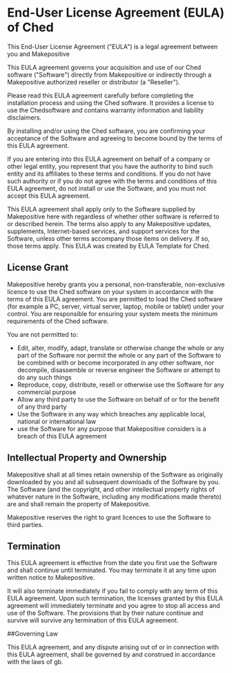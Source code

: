 # End-User License Agreement (EULA) of Ched

This End-User License Agreement ("EULA") is a legal agreement between you and Makepositive

This EULA agreement governs your acquisition and use of our Ched software ("Software") directly from Makepositive or indirectly through a Makepositive authorized reseller or distributor (a "Reseller").

Please read this EULA agreement carefully before completing the installation process and using the Ched software. It provides a license to use the Chedsoftware and contains warranty information and liability disclaimers.

By installing and/or using the Ched software, you are confirming your acceptance of the Software and agreeing to become bound by the terms of this EULA agreement.

If you are entering into this EULA agreement on behalf of a company or other legal entity, you represent that you have the authority to bind such entity and its affiliates to these terms and conditions. If you do not have such authority or if you do not agree with the terms and conditions of this EULA agreement, do not install or use the Software, and you must not accept this EULA agreement.

This EULA agreement shall apply only to the Software supplied by Makepositive here with regardless of whether other software is referred to or described herein. The terms also apply to any Makepositive updates, supplements, Internet-based services, and support services for the Software, unless other terms accompany those items on delivery. If so, those terms apply. This EULA was created by EULA Template for Ched.

## License Grant

Makepositive hereby grants you a personal, non-transferable, non-exclusive licence to use the Ched software on your system in accordance with the terms of this EULA agreement.
You are permitted to load the Ched software (for example a PC, server, virtual server, laptop, mobile or tablet) under your control. You are responsible for ensuring your system meets the minimum requirements of the Ched software.

You are not permitted to:

 * Edit, alter, modify, adapt, translate or otherwise change the whole or any part of the Software nor permit the whole or any part of the Software to be combined with or become incorporated in any other software, nor decompile, disassemble or reverse engineer the Software or attempt to do any such things
 * Reproduce, copy, distribute, resell or otherwise use the Software for any commercial purpose
 * Allow any third party to use the Software on behalf of or for the benefit of any third party
 * Use the Software in any way which breaches any applicable local, national or international law
 * use the Software for any purpose that Makepositive considers is a breach of this EULA agreement

## Intellectual Property and Ownership

Makepositive shall at all times retain ownership of the Software as originally downloaded by you and all subsequent downloads of the Software by you. The Software (and the copyright, and other intellectual property rights of whatever nature in the Software, including any modifications made thereto) are and shall remain the property of Makepositive.

Makepositive reserves the right to grant licences to use the Software to third parties.

## Termination

This EULA agreement is effective from the date you first use the Software and shall continue until terminated. You may terminate it at any time upon written notice to Makepositive.

It will also terminate immediately if you fail to comply with any term of this EULA agreement. Upon such termination, the licenses granted by this EULA agreement will immediately terminate and you agree to stop all access and use of the Software. The provisions that by their nature continue and survive will survive any termination of this EULA agreement.

##Governing Law

This EULA agreement, and any dispute arising out of or in connection with this EULA agreement, shall be governed by and construed in accordance with the laws of gb.

